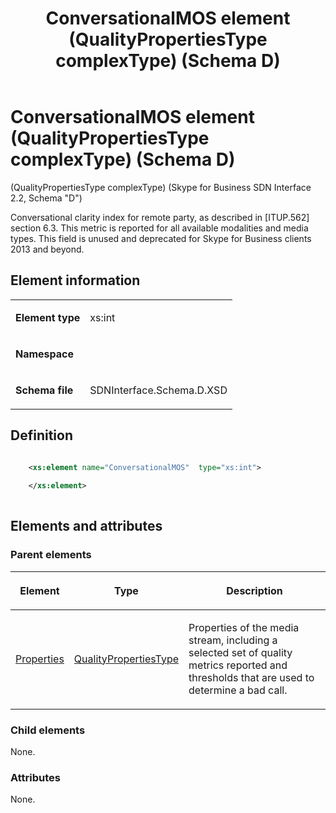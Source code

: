 ﻿---
title: ConversationalMOS element (QualityPropertiesType complexType) (Schema D)
description: Describes the Schema D iteration of the ConversationalMOS element (QualityPropertiesType complexType) and provide's the element's definition.
TOCTitle: ConversationalMOS element
ms:assetid: 35454d26-8984-465e-3a2b-0ad9c505bbb9
ms:mtpsurl: https://msdn.microsoft.com/library/Mt149455(v=office.16)
ms:contentKeyID: 65855402
ms.date: 08/24/2015
mtps_version: v=office.16
dev_langs:
- xml
---

# ConversationalMOS element (QualityPropertiesType complexType) (Schema D)

(QualityPropertiesType complexType) (Skype for Business SDN Interface 2.2, Schema "D")

Conversational clarity index for remote party, as described in \[ITUP.562\] section 6.3. This metric is reported for all available modalities and media types. This field is unused and deprecated for Skype for Business clients 2013 and beyond.

## Element information

<table>
<colgroup>
<col />
<col />
</colgroup>
<tbody>
<tr class="odd">
<td><p><strong>Element type</strong></p></td>
<td><p>xs:int</p></td>
</tr>
<tr class="even">
<td><p><strong>Namespace</strong></p></td>
<td><p></p></td>
</tr>
<tr class="odd">
<td><p><strong>Schema file</strong></p></td>
<td><p>SDNInterface.Schema.D.XSD</p></td>
</tr>
</tbody>
</table>


## Definition

```xml

    <xs:element name="ConversationalMOS"  type="xs:int">
    
    </xs:element>
  
```

## Elements and attributes

### Parent elements

<table>
<colgroup>
<col />
<col />
<col />
</colgroup>
<thead>
<tr class="header">
<th><p>Element</p></th>
<th><p>Type</p></th>
<th><p>Description</p></th>
</tr>
</thead>
<tbody>
<tr class="odd">
<td><p><a href="properties-element-qualitytype-complextype-skype-for-business-sdn-interface-2-2-schema-d.md">Properties</a></p></td>
<td><p><a href="qualitypropertiestype-complextype-skype-for-business-sdn-interface-2-2-schema-d.md">QualityPropertiesType</a></p></td>
<td><p>Properties of the media stream, including a selected set of quality metrics reported and thresholds that are used to determine a bad call.</p></td>
</tr>
</tbody>
</table>


### Child elements

None.

### Attributes

None.

